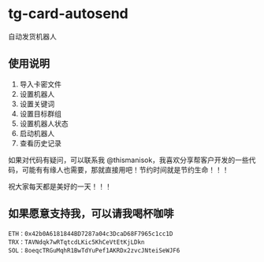 # tg-card-autosend
 自动发货机器人

## 使用说明
1. 导入卡密文件
2. 设置机器人
3. 设置关键词
4. 设置目标群组
5. 设置机器人状态
6. 启动机器人
7. 查看历史记录

如果对代码有疑问，可以联系我 @thismanisok，我喜欢分享帮客户开发的一些代码，可能有有缘人也需要，那就直接用吧！节约时间就是节约生命！！！

祝大家每天都是美好的一天！！！

## 如果愿意支持我，可以请我喝杯咖啡
```
ETH：0x42b0A6181844BD7287a04c3DcaD68F7965c1cc1D
TRX：TAVNdqk7wRTqtcdLKic5KhCeVtEtKjLDkn
SOL：8oeqcTRGuMqhR1BwTdYuPef1AKRDx2zvcJNteiSeWJF6
```